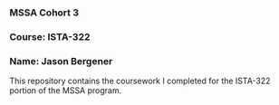 ### MSSA Cohort 3
### Course: ISTA-322
### Name: Jason Bergener

This repository contains the coursework I completed for the ISTA-322 portion of the MSSA program.
